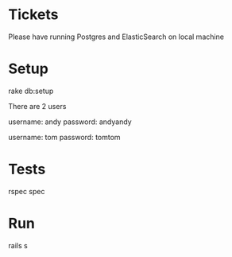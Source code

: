 Tickets
=======

Please have running Postgres and ElasticSearch on local machine

Setup
=====
rake db:setup

There are 2 users

username: andy
password: andyandy

username: tom
password: tomtom

Tests
=====
rspec spec

Run
===
rails s
